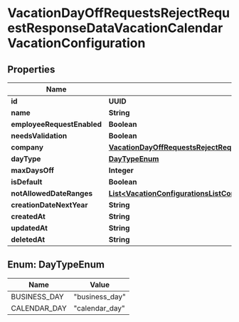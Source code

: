 

# VacationDayOffRequestsRejectRequestResponseDataVacationCalendarVacationConfiguration


## Properties

| Name | Type | Description | Notes |
|------------ | ------------- | ------------- | -------------|
|**id** | **UUID** |  |  [optional] |
|**name** | **String** |  |  [optional] |
|**employeeRequestEnabled** | **Boolean** |  |  [optional] |
|**needsValidation** | **Boolean** |  |  [optional] |
|**company** | [**VacationDayOffRequestsRejectRequestResponseDataVacationCalendarVacationConfigurationCompany**](VacationDayOffRequestsRejectRequestResponseDataVacationCalendarVacationConfigurationCompany.md) |  |  [optional] |
|**dayType** | [**DayTypeEnum**](#DayTypeEnum) |  |  [optional] |
|**maxDaysOff** | **Integer** |  |  [optional] |
|**isDefault** | **Boolean** |  |  [optional] |
|**notAllowedDateRanges** | [**List&lt;VacationConfigurationsListConfigurationsResponseDataInnerNotAllowedDateRangesInner&gt;**](VacationConfigurationsListConfigurationsResponseDataInnerNotAllowedDateRangesInner.md) |  |  [optional] |
|**creationDateNextYear** | **String** |  |  [optional] |
|**createdAt** | **String** |  |  [optional] |
|**updatedAt** | **String** |  |  [optional] |
|**deletedAt** | **String** |  |  [optional] |



## Enum: DayTypeEnum

| Name | Value |
|---- | -----|
| BUSINESS_DAY | &quot;business_day&quot; |
| CALENDAR_DAY | &quot;calendar_day&quot; |



